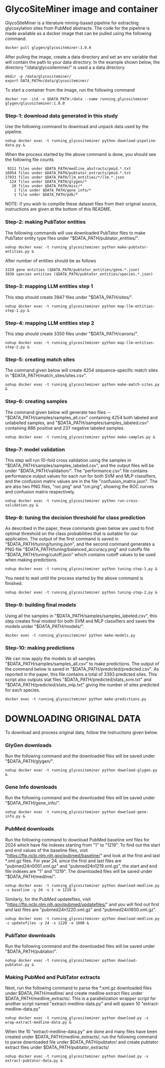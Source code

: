# GlycoSiteMiner image and container

GlycoSiteMiner is a literature mining-based pipeline for extracting glycosylation sites from PubMed abstracts. The code for the pipeline is made available as a docker image that can be pulled using the following command.

```
docker pull glygen/glycositeminer:1.0.0
```

After pulling the image, create a data directory and set an env variable that will contain the path to your data directory. In the example shown below, 
the directory "/data/glycositeminer/" is used a a data directory.
```
mkdir -p /data/glycositeminer/
export DATA_PATH=/data/glycositeminer/
```

To start a container from the image, run the following command
```
docker run -itd -v $DATA_PATH:/data --name running_glycositeminer glygen/glycositeminer:1.0.0
```


### Step-1: download data generated in this study
Use the following command to download and unpack data used by the pipeline. 
```
nohup docker exec -t running_glycositeminer python download-pipeline-data.py &
```
When the process started by the above command is done, you should see the following file counts
```
 9311 files under $DATA_PATH/medline_abstracts/pmid.*.txt
16954 files under $DATA_PATH/pubtator_extracts/pmid.*.txt
27933 files under $DATA_PATH/llm_entities/*/llm.*.json
  124 files under $DATA_PATH/glygen/* 
   20 files under $DATA_PATH/misc/*
    1 file under $DATA_PATH/gene_info/*
    1 file under $DATA_PATH/pdb/*
```
NOTE: if you wish to complile these dataset files from their original source, instructions are given at the bottom of this README.


### Step-2: making PubTator entities 
The following commands will use downloaded PubTator files to make PubTator entity type files under "$DATA_PATH/pubtator_entities/".  
```
nohup docker exec -t running_glycositeminer python make-pubtator-entities.py &
```

After number of entities should be as follows
```
3329 gene entities ($DATA_PATH/pubtator_entities/gene.*.json)
3930 species entities ($DATA_PATH/pubtator_entities/species.*.json)
```


### Step-3: mapping LLM entities step 1
This step should create 3947 files under "$DATA_PATH/sites/".
```
nohup docker exec -t running_glycositeminer python map-llm-entities-step-1.py &
```

### Step-4: mapping LLM entities step 2
This step should create 3350 files under "$DATA_PATH/canons/".
```
nohup docker exec -t running_glycositeminer python map-llm-entities-step-2.py &
```


### Step-5: creating match sites
The command given below will create 4254 sequence-specific match sites in "$DATA_PATH/match_sites/sites.csv".
```
nohup docker exec -t running_glycositeminer python make-match-sites.py &
```


### Step-6: creating samples
The command given below will generate two files --  "$DATA_PATH/samples/samples_all.csv" containing 4254 both labeled and unlabelled samples, and "$DATA_PATH/samples/samples_labeled.csv" containing 886 positive and 237 negative labeled samples.
```
nohup docker exec -t running_glycositeminer python make-samples.py &
```


### Step-7: model validation
This step will run 10-fold cross validation using the samples in "$DATA_PATH/samples/samples_labeled.csv", and the
output files will be under "$DATA_PATH/validation/". The "performance.csv" file contains performance 
output values for each run for both SVM and MLP classifiers, and the confusion matrix values are in the file
"confusion_matrix.json". The are also two PNG files, "roc.png" and "cm.png", showing the ROC curves and confusion 
matrix respectively.
```
nohup docker exec -t running_glycositeminer python run-cross-validation.py &
```


### Step-8: tuning the decision threshold for class prediction
As described in the paper, these commands given below are used to find optimal threshold on the class probabilities that is 
suitable for our application. The output of the first command is saved in "$DATA_PATH/tuning/tuning.json", 
and the second command generates a PNG file "$DATA_PATH/tuning/balanced_accuracy.png" and cutoffs file "$DATA_PATH/tuning/cutoff.json" which contains cutoff values to be used when making predictions. 
```
nohup docker exec -t running_glycositeminer python tuning-step-1.py &
```

You need to wait until the process started by the above command is finished.
```
nohup docker exec -t running_glycositeminer python tuning-step-2.py &
```


### Step-9: building final models
Using all the samples in "$DATA_PATH/samples/samples_labeled.csv", this step creates final modesl for both
SVM and MLP classifiers and saves the models under "$DATA_PATH/models/".
```
docker exec -t running_glycositeminer python make-models.py 
```


### Step-10: making predictions
We can now apply the models to all samples "$DATA_PATH/samples/samples_all.csv" to make predictions. The output of the command below
is saved in "$DATA_PATH/predicted/predicted.csv". As reported in the paper, this file contains a total of 3393 predicted sites. This script also outputs stat files "$DATA_PATH/predicted/stats_svm.txt" and "$DATA_PATH/predicted/stats_mlp.txt" giving the number of sites predicted for each species.
```
docker exec -t running_glycositeminer python make-predictions.py 
```


# DOWNLOADING ORIGINAL DATA
To download and process original data, follow the instructions given below.

### GlyGen downloads
Run the following command and the downloaded files will be saved under "$DATA_PATH/glygen/".
```
nohup docker exec -t running_glycositeminer python download-glygen.py &
```

### Gene Info downloads
Run the following command and the downloaded files will be saved under "$DATA_PATH/gene_info/".
```
nohup docker exec -t running_glycositeminer python download-gene-info.py &
```

### PubMed downloads
Run the following command to download PubMed baseline xml files for 2024 which have file indexes starting from "1" to "1219". To find out the 
start and end values of the baseline files, visit "https://ftp.ncbi.nlm.nih.gov/pubmed/baseline/" and look at the first and last *.xml.gz files. 
For year 24, since the first and last files are "pubmed24n0001.xml.gz" and "pubmed24n1219.xml.gz", the start and end file indexes are "1" and "1219". 
The downloaded files will be saved under "$DATA_PATH/medline/".
```
nohup docker exec -t running_glycositeminer python download-medline.py -c baseline -y 24 -s 1 -e 1219 &
```
Similarly, for the PubMed updatefiles, visit "https://ftp.ncbi.nlm.nih.gov/pubmed/updatefiles/" and you will find out first and last files 
are "pubmed24n1220.xml.gz" and "pubmed24n1600.xml.gz".
```
nohup docker exec -t running_glycositeminer python download-medline.py -c updatefiles -y 24 -s 1220 -e 1600 &
```

### PubTator downloads
Run the following command and the downloaded files will be saved under "$DATA_PATH/pubtator/".
```
nohup docker exec -t running_glycositeminer python download-pubtator.py &
```

### Making PubMed and PubTator extracts
Next, run the following command to parse the *.xml.gz downloaded files under $DATA_PATH/medline/
and create medline extract files under $DATA_PATH/medline_extracts/. This is a parallelization wrapper script 
for another script named "extract-medline-data.py" and will spawn 10 "extract-medline-data.py"
```
nohup docker exec -t running_glycositeminer python download.py -s wrap-extract-medline-data.py &
```

When the 10 "extract-medline-data.py" are done and many files have been created under $DATA_PATH/medline_extracts/,
run the following command to parse downloaded file under $DATA_PATH/pubtator/
and create pubtator extract files under $DATA_PATH/pubtator_extracts/
```
nohup docker exec -t running_glycositeminer python download.py -s extract-pubtator-data.py &
```     






